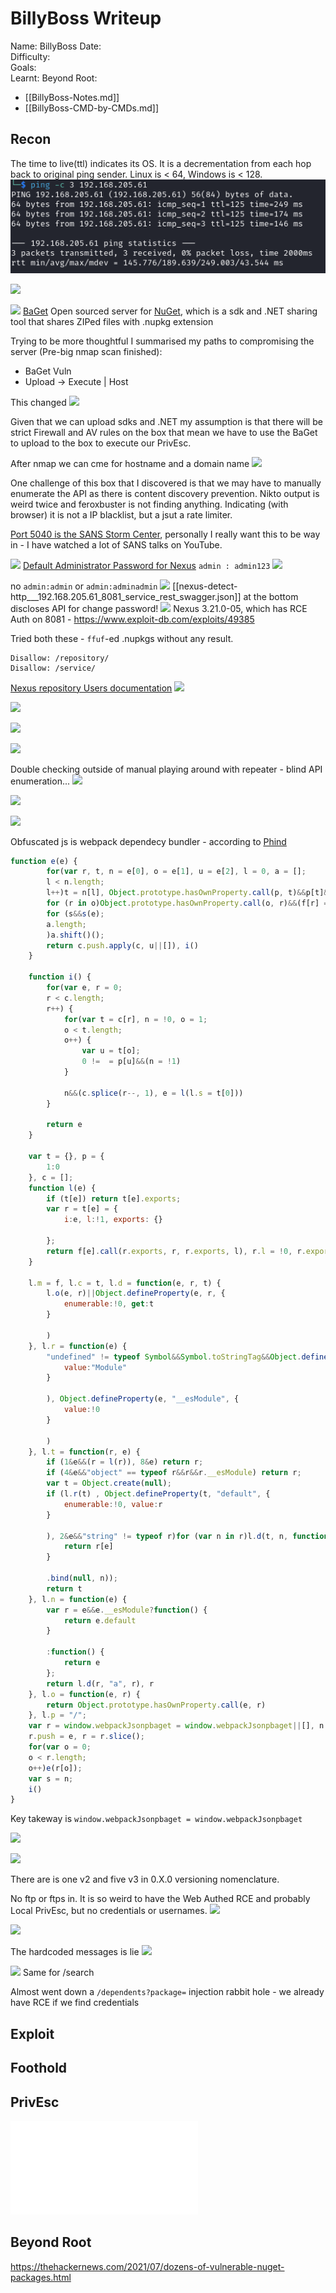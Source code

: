 # BillyBoss Writeup

Name: BillyBoss
Date:  
Difficulty:  
Goals:  
Learnt:
Beyond Root:

- [[BillyBoss-Notes.md]]
- [[BillyBoss-CMD-by-CMDs.md]]


## Recon

The time to live(ttl) indicates its OS. It is a decrementation from each hop back to original ping sender. Linux is < 64, Windows is < 128.
![ping](Screenshots/ping.png)

![](checkingifcmeftpwouldgivebuild.png)

![](baget.png)
[BaGet](https://github.com/loic-sharma/BaGet) Open sourced server for [NuGet](https://learn.microsoft.com/en-us/nuget/what-is-nuget), which is a sdk and .NET sharing tool that shares ZIPed files with .nupkg extension



Trying to be more thoughtful I summarised my paths to compromising the server (Pre-big nmap scan finished):
- BaGet Vuln
- Upload -> Execute | Host 

This changed
![](goodrescan.png)

Given that we can upload sdks and .NET my assumption is that there will be strict Firewall and AV rules on the box that mean we have to use the BaGet to upload to the box to execute our PrivEsc.

After nmap we can cme for hostname and a domain name
![](cmesmbenum.png)

One challenge of this box that I discovered is that we may have to manually enumerate the API as there is content discovery prevention. Nikto output is weird twice and feroxbuster is not finding anything. Indicating (with browser) it is not a IP blacklist, but a jsut a rate limiter. 

[Port 5040 is the SANS Storm Center](https://isc.sans.edu/data/port.html?port=5040), personally I really want this to be way in - I have watched a lot of SANS talks on YouTube.

![](nuxesrepomanager.png)
[Default Administrator Password for Nexus](https://help.sonatype.com/repomanager2/installing-and-running/post-install-checklist)
`admin : admin123`
![](nodefaultnexuspassword.png)

no `admin:admin` or `admin:adminadmin`
![](notadminoradminadmin.png)
[[nexus-detect-http___192.168.205.61_8081_service_rest_swagger.json]] at the bottom discloses API for change password!
![](nuclei-changepassword.png)
 Nexus 3.21.0-05, which has RCE Auth on 8081 - https://www.exploit-db.com/exploits/49385

Tried both these - `ffuf`-ed .nupkgs without any result.
```
Disallow: /repository/
Disallow: /service/
```

[Nexus repository Users documentation](https://help.sonatype.com/repomanager3/nexus-repository-administration/access-control/users)
![](useridsfornexus.png)

![](notfoundadmin.png)

![](nonexusbilly.png)

![](userenumwithcme.png)

Double checking outside of manual playing around with repeater - blind API enumeration...
![](redriectonv2.png)

![](billyboss-baget-api-manual-recon.excalidraw)

![](apikeyrequired.png)

 
 Obfuscated js is webpack dependecy bundler - according to [Phind](www.phind.com)
```js
function e(e) {
        for(var r, t, n = e[0], o = e[1], u = e[2], l = 0, a = [];
        l < n.length;
        l++)t = n[l], Object.prototype.hasOwnProperty.call(p, t)&&p[t]&&a.push(p[t][0]), p[t] = 0;
        for (r in o)Object.prototype.hasOwnProperty.call(o, r)&&(f[r] = o[r]);
        for (s&&s(e);
        a.length;
        )a.shift()();
        return c.push.apply(c, u||[]), i()
    }

    function i() {
        for(var e, r = 0;
        r < c.length;
        r++) {
            for(var t = c[r], n = !0, o = 1;
            o < t.length;
            o++) {
                var u = t[o];
                0 !=  = p[u]&&(n = !1)
            }

            n&&(c.splice(r--, 1), e = l(l.s = t[0]))
        }

        return e
    }

    var t = {}, p = {
        1:0
    }, c = [];
    function l(e) {
        if (t[e]) return t[e].exports;
        var r = t[e] = {
            i:e, l:!1, exports: {}

        };
        return f[e].call(r.exports, r, r.exports, l), r.l = !0, r.exports
    }

    l.m = f, l.c = t, l.d = function(e, r, t) {
        l.o(e, r)||Object.defineProperty(e, r, {
            enumerable:!0, get:t
        }

        )
    }, l.r = function(e) {
        "undefined" != typeof Symbol&&Symbol.toStringTag&&Object.defineProperty(e, Symbol.toStringTag, {
            value:"Module"
        }

        ), Object.defineProperty(e, "__esModule", {
            value:!0
        }

        )
    }, l.t = function(r, e) {
        if (1&e&&(r = l(r)), 8&e) return r;
        if (4&e&&"object" == typeof r&&r&&r.__esModule) return r;
        var t = Object.create(null);
        if (l.r(t) , Object.defineProperty(t, "default", {
            enumerable:!0, value:r
        }

        ), 2&e&&"string" != typeof r)for (var n in r)l.d(t, n, function(e)  {
            return r[e]
        }

        .bind(null, n));
        return t
    }, l.n = function(e) {
        var r = e&&e.__esModule?function() {
            return e.default
        }

        :function() {
            return e
        };
        return l.d(r, "a", r), r
    }, l.o = function(e, r) {
        return Object.prototype.hasOwnProperty.call(e, r)
    }, l.p = "/";
    var r = window.webpackJsonpbaget = window.webpackJsonpbaget||[], n = r.push.bind(r);
    r.push = e, r = r.slice();
    for(var o = 0;
    o < r.length;
    o++)e(r[o]);
    var s = n;
    i()
}

```

Key takeway is `window.webpackJsonpbaget = window.webpackJsonpbaget` 

![](apibruteforcenothappening.png)

![](readmenot.png)

There are is one v2 and five v3 in 0.X.0 versioning nomenclature.  

No ftp or ftps in. It is so weird to have the Web Authed RCE and probably Local PrivEsc, but no credentials or usernames. 
![](no990.png)

![](billyboss-baget-api-manual-recon.excalidraw)

The hardcoded messages is lie
![](burpsuitehasjavascripton.png)

![](APIenum1reginjson.png)
Same for /search

Almost went down a `/dependents?package=` injection rabbit hole - we already have RCE if we find credentials
## Exploit

## Foothold

## PrivEsc

![](BillyBoss-map.excalidraw.md)

## Beyond Root


https://thehackernews.com/2021/07/dozens-of-vulnerable-nuget-packages.html